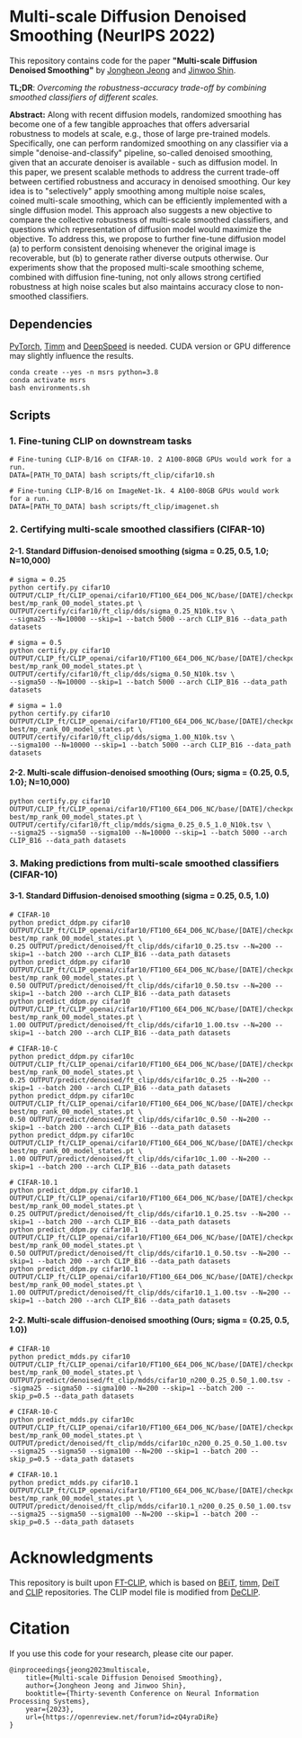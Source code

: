 # Multi-scale Diffusion Denoised Smoothing (NeurIPS 2022)

This repository contains code for the paper
**"Multi-scale Diffusion Denoised Smoothing"** 
by [Jongheon Jeong](https://sites.google.com/view/jongheonj) and [Jinwoo Shin](http://alinlab.kaist.ac.kr/shin.html). 

**TL;DR**: *Overcoming the robustness-accuracy trade-off by combining smoothed classifiers of different scales.* 

**Abstract:**
Along with recent diffusion models, randomized smoothing has become one of a few tangible approaches that offers 
adversarial robustness to models at scale, e.g., those of large pre-trained models. 
Specifically, one can perform randomized smoothing on any classifier via a simple "denoise-and-classify" pipeline, 
so-called denoised smoothing, given that an accurate denoiser is available - such as diffusion model. 
In this paper, we present scalable methods to address the current trade-off between certified robustness and accuracy in denoised smoothing. 
Our key idea is to "selectively" apply smoothing among multiple noise scales, coined multi-scale smoothing, 
which can be efficiently implemented with a single diffusion model. This approach also suggests a new objective to compare 
the collective robustness of multi-scale smoothed classifiers, and questions which representation of diffusion model would maximize the objective. 
To address this, we propose to further fine-tune diffusion model (a) to perform consistent denoising whenever the original image is recoverable, 
but (b) to generate rather diverse outputs otherwise. Our experiments show that the proposed multi-scale smoothing scheme, 
combined with diffusion fine-tuning, not only allows strong certified robustness at high noise scales but also maintains accuracy 
close to non-smoothed classifiers.

## Dependencies

[PyTorch](https://pytorch.org/), [Timm](https://github.com/rwightman/pytorch-image-models) and [DeepSpeed](https://github.com/microsoft/DeepSpeed) is needed. CUDA version or GPU difference may slightly influence the results.
```
conda create --yes -n msrs python=3.8
conda activate msrs
bash environments.sh
```

## Scripts

### 1. Fine-tuning CLIP on downstream tasks

```
# Fine-tuning CLIP-B/16 on CIFAR-10. 2 A100-80GB GPUs would work for a run.
DATA=[PATH_TO_DATA] bash scripts/ft_clip/cifar10.sh

# Fine-tuning CLIP-B/16 on ImageNet-1k. 4 A100-80GB GPUs would work for a run.
DATA=[PATH_TO_DATA] bash scripts/ft_clip/imagenet.sh 
```

### 2. Certifying multi-scale smoothed classifiers (CIFAR-10)

#### 2-1. Standard Diffusion-denoised smoothing (sigma = 0.25, 0.5, 1.0; N=10,000)

```
# sigma = 0.25
python certify.py cifar10 OUTPUT/CLIP_ft/CLIP_openai/cifar10/FT100_6E4_D06_NC/base/[DATE]/checkpoint-best/mp_rank_00_model_states.pt \
OUTPUT/certify/cifar10/ft_clip/dds/sigma_0.25_N10k.tsv \
--sigma25 --N=10000 --skip=1 --batch 5000 --arch CLIP_B16 --data_path datasets

# sigma = 0.5
python certify.py cifar10 OUTPUT/CLIP_ft/CLIP_openai/cifar10/FT100_6E4_D06_NC/base/[DATE]/checkpoint-best/mp_rank_00_model_states.pt \
OUTPUT/certify/cifar10/ft_clip/dds/sigma_0.50_N10k.tsv \
--sigma50 --N=10000 --skip=1 --batch 5000 --arch CLIP_B16 --data_path datasets

# sigma = 1.0
python certify.py cifar10 OUTPUT/CLIP_ft/CLIP_openai/cifar10/FT100_6E4_D06_NC/base/[DATE]/checkpoint-best/mp_rank_00_model_states.pt \
OUTPUT/certify/cifar10/ft_clip/dds/sigma_1.00_N10k.tsv \
--sigma100 --N=10000 --skip=1 --batch 5000 --arch CLIP_B16 --data_path datasets
```

#### 2-2. Multi-scale diffusion-denoised smoothing (Ours; sigma = {0.25, 0.5, 1.0}; N=10,000)

```
python certify.py cifar10 OUTPUT/CLIP_ft/CLIP_openai/cifar10/FT100_6E4_D06_NC/base/[DATE]/checkpoint-best/mp_rank_00_model_states.pt \
OUTPUT/certify/cifar10/ft_clip/mdds/sigma_0.25_0.5_1.0_N10k.tsv \
--sigma25 --sigma50 --sigma100 --N=10000 --skip=1 --batch 5000 --arch CLIP_B16 --data_path datasets
```

### 3. Making predictions from multi-scale smoothed classifiers (CIFAR-10)

#### 3-1. Standard Diffusion-denoised smoothing (sigma = 0.25, 0.5, 1.0)

```
# CIFAR-10 
python predict_ddpm.py cifar10 OUTPUT/CLIP_ft/CLIP_openai/cifar10/FT100_6E4_D06_NC/base/[DATE]/checkpoint-best/mp_rank_00_model_states.pt \
0.25 OUTPUT/predict/denoised/ft_clip/dds/cifar10_0.25.tsv --N=200 --skip=1 --batch 200 --arch CLIP_B16 --data_path datasets
python predict_ddpm.py cifar10 OUTPUT/CLIP_ft/CLIP_openai/cifar10/FT100_6E4_D06_NC/base/[DATE]/checkpoint-best/mp_rank_00_model_states.pt \
0.50 OUTPUT/predict/denoised/ft_clip/dds/cifar10_0.50.tsv --N=200 --skip=1 --batch 200 --arch CLIP_B16 --data_path datasets
python predict_ddpm.py cifar10 OUTPUT/CLIP_ft/CLIP_openai/cifar10/FT100_6E4_D06_NC/base/[DATE]/checkpoint-best/mp_rank_00_model_states.pt \
1.00 OUTPUT/predict/denoised/ft_clip/dds/cifar10_1.00.tsv --N=200 --skip=1 --batch 200 --arch CLIP_B16 --data_path datasets

# CIFAR-10-C
python predict_ddpm.py cifar10c OUTPUT/CLIP_ft/CLIP_openai/cifar10/FT100_6E4_D06_NC/base/[DATE]/checkpoint-best/mp_rank_00_model_states.pt \
0.25 OUTPUT/predict/denoised/ft_clip/dds/cifar10c_0.25 --N=200 --skip=1 --batch 200 --arch CLIP_B16 --data_path datasets
python predict_ddpm.py cifar10c OUTPUT/CLIP_ft/CLIP_openai/cifar10/FT100_6E4_D06_NC/base/[DATE]/checkpoint-best/mp_rank_00_model_states.pt \
0.50 OUTPUT/predict/denoised/ft_clip/dds/cifar10c_0.50 --N=200 --skip=1 --batch 200 --arch CLIP_B16 --data_path datasets
python predict_ddpm.py cifar10c OUTPUT/CLIP_ft/CLIP_openai/cifar10/FT100_6E4_D06_NC/base/[DATE]/checkpoint-best/mp_rank_00_model_states.pt \
1.00 OUTPUT/predict/denoised/ft_clip/dds/cifar10c_1.00 --N=200 --skip=1 --batch 200 --arch CLIP_B16 --data_path datasets

# CIFAR-10.1 
python predict_ddpm.py cifar10.1 OUTPUT/CLIP_ft/CLIP_openai/cifar10/FT100_6E4_D06_NC/base/[DATE]/checkpoint-best/mp_rank_00_model_states.pt \
0.25 OUTPUT/predict/denoised/ft_clip/dds/cifar10.1_0.25.tsv --N=200 --skip=1 --batch 200 --arch CLIP_B16 --data_path datasets
python predict_ddpm.py cifar10.1 OUTPUT/CLIP_ft/CLIP_openai/cifar10/FT100_6E4_D06_NC/base/[DATE]/checkpoint-best/mp_rank_00_model_states.pt \
0.50 OUTPUT/predict/denoised/ft_clip/dds/cifar10.1_0.50.tsv --N=200 --skip=1 --batch 200 --arch CLIP_B16 --data_path datasets
python predict_ddpm.py cifar10.1 OUTPUT/CLIP_ft/CLIP_openai/cifar10/FT100_6E4_D06_NC/base/[DATE]/checkpoint-best/mp_rank_00_model_states.pt \
1.00 OUTPUT/predict/denoised/ft_clip/dds/cifar10.1_1.00.tsv --N=200 --skip=1 --batch 200 --arch CLIP_B16 --data_path datasets
```

#### 2-2. Multi-scale diffusion-denoised smoothing (Ours; sigma = {0.25, 0.5, 1.0})

```
# CIFAR-10
python predict_mdds.py cifar10 OUTPUT/CLIP_ft/CLIP_openai/cifar10/FT100_6E4_D06_NC/base/[DATE]/checkpoint-best/mp_rank_00_model_states.pt \
OUTPUT/predict/denoised/ft_clip/mdds/cifar10_n200_0.25_0.50_1.00.tsv --sigma25 --sigma50 --sigma100 --N=200 --skip=1 --batch 200 --skip_p=0.5 --data_path datasets

# CIFAR-10-C
python predict_mdds.py cifar10c OUTPUT/CLIP_ft/CLIP_openai/cifar10/FT100_6E4_D06_NC/base/[DATE]/checkpoint-best/mp_rank_00_model_states.pt \
OUTPUT/predict/denoised/ft_clip/mdds/cifar10c_n200_0.25_0.50_1.00.tsv --sigma25 --sigma50 --sigma100 --N=200 --skip=1 --batch 200 --skip_p=0.5 --data_path datasets

# CIFAR-10.1
python predict_mdds.py cifar10.1 OUTPUT/CLIP_ft/CLIP_openai/cifar10/FT100_6E4_D06_NC/base/[DATE]/checkpoint-best/mp_rank_00_model_states.pt \
OUTPUT/predict/denoised/ft_clip/mdds/cifar10.1_n200_0.25_0.50_1.00.tsv --sigma25 --sigma50 --sigma100 --N=200 --skip=1 --batch 200 --skip_p=0.5 --data_path datasets
```


# Acknowledgments

This repository is built upon [FT-CLIP](https://github.com/LightDXY/FT-CLIP), which is based on [BEiT](https://github.com/microsoft/unilm/tree/master/beit), [timm](https://github.com/rwightman/pytorch-image-models), [DeiT](https://github.com/facebookresearch/deit) and [CLIP](https://github.com/openai/CLIP) repositories. The CLIP model file is modified from [DeCLIP](https://github.com/Sense-GVT/DeCLIP).


# Citation
If you use this code for your research, please cite our paper.
```
@inproceedings{jeong2023multiscale,
    title={Multi-scale Diffusion Denoised Smoothing},
    author={Jongheon Jeong and Jinwoo Shin},
    booktitle={Thirty-seventh Conference on Neural Information Processing Systems},
    year={2023},
    url={https://openreview.net/forum?id=zQ4yraDiRe}
}
```


